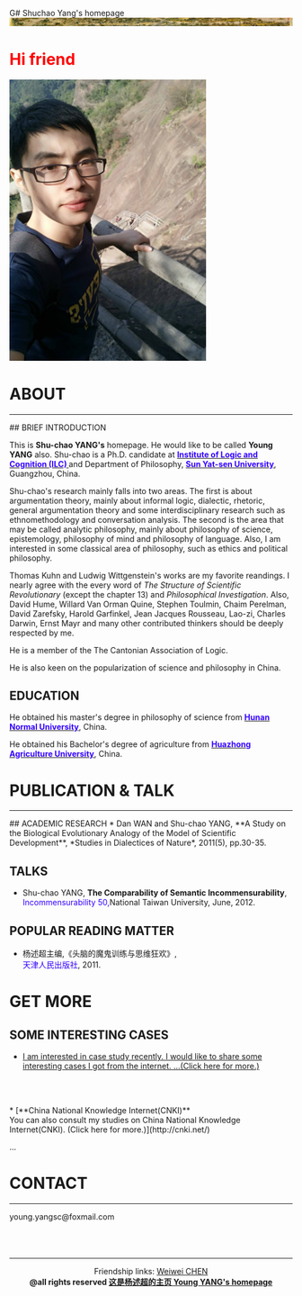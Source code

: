 G# Shuchao Yang's homepage
<img src="mypic/清明上河图.jpg">

# <font color="ff0000">Hi friend</font>
<img src="mypic/mypic350500.jpg" height="500" width="350">

# ABOUT
<hr color="cccccc"> 
## BRIEF INTRODUCTION

This is <b>Shu-chao YANG's</b>  homepage. He would like to be called <b>Young YANG</b> also. Shu-chao is a Ph.D. candidate at <b><a href="http://logic.sysu.edu.cn/"><font color="3300ff">Institute of Logic and Cognition (ILC)</font> </a></b>and Department of Philosophy, <b><a href="http://www.sysu.edu.cn/2012/cn/index.htm"><font color="3300ff">Sun Yat-sen University</font></a></b>, Guangzhou, China.
   
Shu-chao's research mainly falls into two areas. The first is about argumentation theory, mainly about informal logic, dialectic, rhetoric, general argumentation theory and some interdisciplinary research such as ethnomethodology and conversation analysis. The second is the area that may be called analytic philosophy, mainly about philosophy of science, epistemology, philosophy of mind and philosophy of language. Also, I am interested in some classical area of philosophy, such as ethics and political philosophy.

Thomas Kuhn and Ludwig Wittgenstein's works are my favorite reandings. I nearly agree with the every word of *The Structure of Scientific Revolutionary* (except the chapter 13) and *Philosophical Investigation*. Also, David Hume, Willard Van Orman Quine, Stephen Toulmin, Chaim Perelman, David Zarefsky, Harold Garfinkel, Jean Jacques Rousseau, Lao-zi, Charles Darwin, Ernst Mayr and many other contributed thinkers should be deeply respected by me.   
   
He is a member of the The Cantonian Association of Logic.
   
He is also keen on the popularization of science and philosophy in China.
   
  
## EDUCATION
  
He obtained his master's degree in philosophy of science from <b><a href="http://www.hunnu.edu.cn/"><font color="3300ff">Hunan Normal University</font></a></b>, China.
   
   
He obtained his Bachelor's degree of agriculture from <b><a href="http://www.hzau.edu.cn/"><font color="3300ff">Huazhong   Agriculture University</font></a></b>, China.
   
    

# PUBLICATION & TALK
<hr color="cccccc">
## ACADEMIC RESEARCH
* Dan WAN and Shu-chao YANG, **A Study on the Biological Evolutionary Analogy of the Model of Scientific Development**,  *Studies in Dialectices of Nature*, 2011(5), pp.30-35. 

## TALKS
* Shu-chao YANG, **The Comparability of Semantic Incommensurability**,<br><font color="3300ff">Incommensurability 50,</font>National Taiwan University, June, 2012.  

## POPULAR READING MATTER
* 杨述超主编,《头脑的魔鬼训练与思维狂欢》,<br><font color="3300ff">天津人民出版社</font>, 2011.
   


# GET MORE


## SOME INTERESTING CASES
* [I am interested in case study recently. I would like to share some interesting cases I got from the internet. ...(Click here for more.)](http://cases.yangshuchao.com/)   

<br/><br/>
 
  
<span id="z9999"/>
* [**China National Knowledge Internet(CNKI)** <br> You can also consult my studies on China National Knowledge Internet(CNKI). (Click here for more.)](http://cnki.net/)
<br/>
 
...
 
# CONTACT
<hr color="ff0000">
  young.yangsc@foxmail.com
  <br/><br/><br/><br/>
<hr color="ff0000">
<center>Friendship links: <a href="http://chenww.com/">Weiwei CHEN</a></center>
<center><b> @all rights reserved   <a href="http://yangshuchao.com">这是杨述超的主页 Young YANG's homepage</a></b></center>
<center><script type="text/javascript">var cnzz_protocol = (("https:" == document.location.protocol) ? " https://" : " http://");document.write(unescape("%3Cspan id='cnzz_stat_icon_1271680563'%3E%3C/span%3E%3Cscript src='" + cnzz_protocol + "s22.cnzz.com/z_stat.php%3Fid%3D1271680563%26show%3Dpic' type='text/javascript'%3E%3C/script%3E"));</script></center>   


